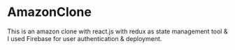 # AmazonClone
This is an amazon clone with react.js with redux as state management tool &amp; I used Firebase for user authentication &amp; deployment.
